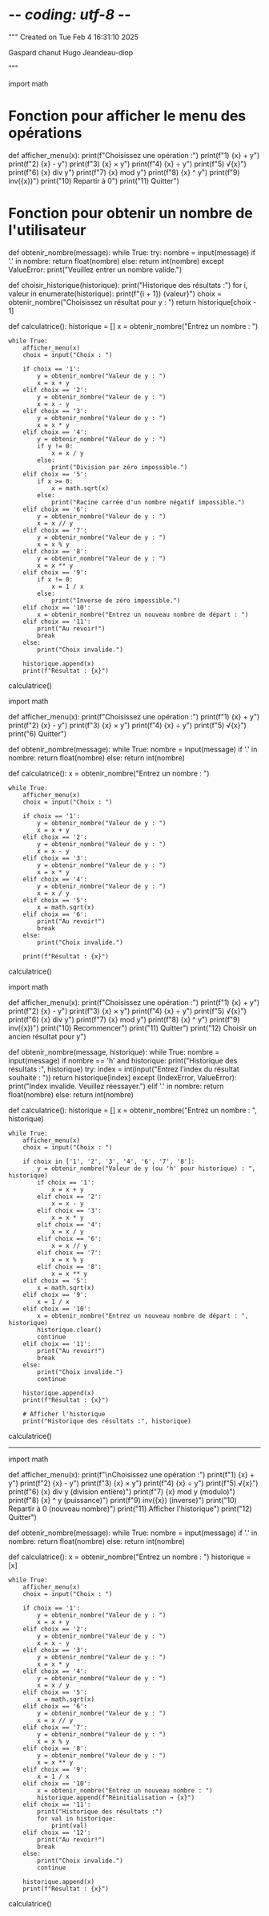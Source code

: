 # -*- coding: utf-8 -*-
"""
Created on Tue Feb  4 16:31:10 2025

Gaspard chanut
Hugo Jeandeau-diop

"""

import math

# Fonction pour afficher le menu des opérations
def afficher_menu(x):
    print(f"Choisissez une opération :")
    print(f"1) {x} + y")
    print(f"2) {x} - y")
    print(f"3) {x} × y")
    print(f"4) {x} ÷ y")
    print(f"5) √{x}")
    print(f"6) {x} div y")
    print(f"7) {x} mod y")
    print(f"8) {x} ^ y")
    print(f"9) inv({x})")
    print("10) Repartir à 0")
    print("11) Quitter")

# Fonction pour obtenir un nombre de l'utilisateur
def obtenir_nombre(message):
    while True:
        try:
            nombre = input(message)
            if '.' in nombre:
                return float(nombre)
            else:
                return int(nombre)
        except ValueError:
            print("Veuillez entrer un nombre valide.")

def choisir_historique(historique):
    print("Historique des résultats :")
    for i, valeur in enumerate(historique):
        print(f"{i + 1}) {valeur}")
    choix = obtenir_nombre("Choisissez un résultat pour y : ")
    return historique[choix - 1]

def calculatrice():
    historique = []
    x = obtenir_nombre("Entrez un nombre : ")
    
    while True:
        afficher_menu(x)
        choix = input("Choix : ")
        
        if choix == '1':
            y = obtenir_nombre("Valeur de y : ")
            x = x + y
        elif choix == '2':
            y = obtenir_nombre("Valeur de y : ")
            x = x - y
        elif choix == '3':
            y = obtenir_nombre("Valeur de y : ")
            x = x * y
        elif choix == '4':
            y = obtenir_nombre("Valeur de y : ")
            if y != 0:
                x = x / y
            else:
                print("Division par zéro impossible.")
        elif choix == '5':
            if x >= 0:
                x = math.sqrt(x)
            else:
                print("Racine carrée d'un nombre négatif impossible.")
        elif choix == '6':
            y = obtenir_nombre("Valeur de y : ")
            x = x // y
        elif choix == '7':
            y = obtenir_nombre("Valeur de y : ")
            x = x % y
        elif choix == '8':
            y = obtenir_nombre("Valeur de y : ")
            x = x ** y
        elif choix == '9':
            if x != 0:
                x = 1 / x
            else:
                print("Inverse de zéro impossible.")
        elif choix == '10':
            x = obtenir_nombre("Entrez un nouveau nombre de départ : ")
        elif choix == '11':
            print("Au revoir!")
            break
        else:
            print("Choix invalide.")
        
        historique.append(x)
        print(f"Résultat : {x}")

calculatrice()
















import math

def afficher_menu(x):
    print(f"Choisissez une opération :")
    print(f"1) {x} + y")
    print(f"2) {x} - y")
    print(f"3) {x} × y")
    print(f"4) {x} ÷ y")
    print(f"5) √{x}")
    print("6) Quitter")

def obtenir_nombre(message):
    while True:
            nombre = input(message)
            if '.' in nombre:
                return float(nombre)
            else:
                return int(nombre)

def calculatrice():
    x = obtenir_nombre("Entrez un nombre : ")
    
    while True:
        afficher_menu(x)
        choix = input("Choix : ")
        
        if choix == '1':
            y = obtenir_nombre("Valeur de y : ")
            x = x + y
        elif choix == '2':
            y = obtenir_nombre("Valeur de y : ")
            x = x - y
        elif choix == '3':
            y = obtenir_nombre("Valeur de y : ")
            x = x * y
        elif choix == '4':
            y = obtenir_nombre("Valeur de y : ")
            x = x / y
        elif choix == '5':
            x = math.sqrt(x)
        elif choix == '6':
            print("Au revoir!")
            break
        else:
            print("Choix invalide.")
        
        print(f"Résultat : {x}")

calculatrice()



import math

def afficher_menu(x):
    print(f"Choisissez une opération :")
    print(f"1) {x} + y")
    print(f"2) {x} - y")
    print(f"3) {x} × y")
    print(f"4) {x} ÷ y")
    print(f"5) √{x}")
    print(f"6) {x} div y")
    print(f"7) {x} mod y")
    print(f"8) {x} ^ y")
    print(f"9) inv({x})")
    print("10) Recommencer")
    print("11) Quitter")
    print("12) Choisir un ancien résultat pour y")

def obtenir_nombre(message, historique):
    while True:
        nombre = input(message)
        if nombre == 'h' and historique:
            print("Historique des résultats :", historique)
            try:
                index = int(input("Entrez l'index du résultat souhaité : "))
                return historique[index]
            except (IndexError, ValueError):
                print("Index invalide. Veuillez réessayer.")
        elif '.' in nombre:
            return float(nombre)
        else:
            return int(nombre)

def calculatrice():
    historique = []
    x = obtenir_nombre("Entrez un nombre : ", historique)
    
    while True:
        afficher_menu(x)
        choix = input("Choix : ")
        
        if choix in ['1', '2', '3', '4', '6', '7', '8']:
            y = obtenir_nombre("Valeur de y (ou 'h' pour historique) : ", historique)
            if choix == '1':
                x = x + y
            elif choix == '2':
                x = x - y
            elif choix == '3':
                x = x * y
            elif choix == '4':
                x = x / y
            elif choix == '6':
                x = x // y
            elif choix == '7':
                x = x % y
            elif choix == '8':
                x = x ** y
        elif choix == '5':
            x = math.sqrt(x)
        elif choix == '9':
            x = 1 / x
        elif choix == '10':
            x = obtenir_nombre("Entrez un nouveau nombre de départ : ", historique)
            historique.clear()
            continue
        elif choix == '11':
            print("Au revoir!")
            break
        else:
            print("Choix invalide.")
            continue
        
        historique.append(x)
        print(f"Résultat : {x}")
        
        # Afficher l'historique
        print("Historique des résultats :", historique)

calculatrice()

___________________________________________________________________________________

import math

def afficher_menu(x):
    print(f"\nChoisissez une opération :")
    print(f"1) {x} + y")
    print(f"2) {x} - y")
    print(f"3) {x} × y")
    print(f"4) {x} ÷ y")
    print(f"5) √{x}")
    print(f"6) {x} div y (division entière)")
    print(f"7) {x} mod y (modulo)")
    print(f"8) {x} ^ y (puissance)")
    print(f"9) inv({x}) (inverse)")
    print("10) Repartir à 0 (nouveau nombre)")
    print("11) Afficher l'historique")
    print("12) Quitter")

def obtenir_nombre(message):
    while True:
            nombre = input(message)
            if '.' in nombre:
                return float(nombre)
            else:
                return int(nombre)

def calculatrice():
    x = obtenir_nombre("Entrez un nombre : ")
    historique = [x]

    while True:
        afficher_menu(x)
        choix = input("Choix : ")

        if choix == '1':
            y = obtenir_nombre("Valeur de y : ")
            x = x + y
        elif choix == '2':
            y = obtenir_nombre("Valeur de y : ")
            x = x - y
        elif choix == '3':
            y = obtenir_nombre("Valeur de y : ")
            x = x * y
        elif choix == '4':
            y = obtenir_nombre("Valeur de y : ")
            x = x / y
        elif choix == '5':
            x = math.sqrt(x)
        elif choix == '6':
            y = obtenir_nombre("Valeur de y : ")
            x = x // y
        elif choix == '7':
            y = obtenir_nombre("Valeur de y : ")
            x = x % y
        elif choix == '8':
            y = obtenir_nombre("Valeur de y : ")
            x = x ** y
        elif choix == '9':
            x = 1 / x
        elif choix == '10':
            x = obtenir_nombre("Entrez un nouveau nombre : ")
            historique.append(f"Réinitialisation → {x}")
        elif choix == '11':
            print("Historique des résultats :")
            for val in historique:
                print(val)
        elif choix == '12':
            print("Au revoir!")
            break
        else:
            print("Choix invalide.")
            continue
        
        historique.append(x)
        print(f"Résultat : {x}")

calculatrice()

